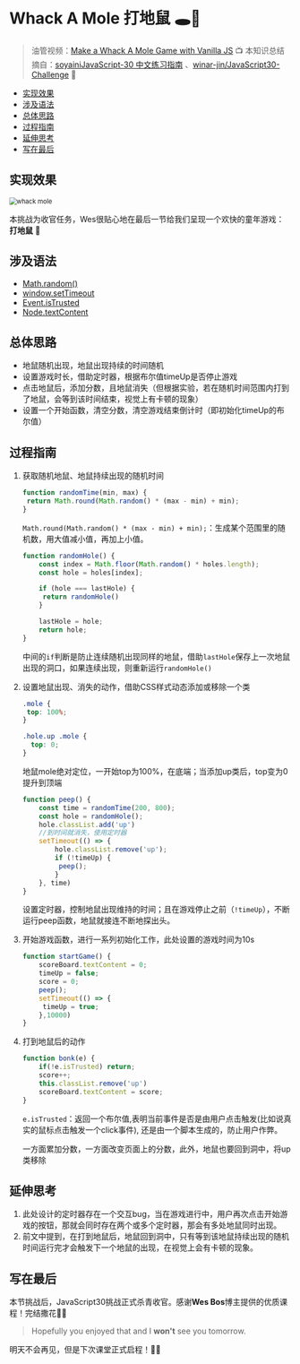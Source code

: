# Whack A Mole 打地鼠 🕳🐹

> 油管视频：[Make a Whack A Mole Game with Vanilla JS](https://www.youtube.com/watch?v=toNFfAaWghU&list=PLu8EoSxDXHP6CGK4YVJhL_VWetA865GOH&index=30) 📺
> 本知识总结摘自：[soyainiJavaScript-30 中文练习指南](https://github.com/soyaine/JavaScript30) 、[winar-jin/JavaScript30-Challenge](https://github.com/winar-jin/JavaScript30-Challenge) 🦥



 * [实现效果](#实现效果)
  * [涉及语法](#涉及语法)
  * [总体思路](#总体思路)
  * [过程指南](#过程指南)
  * [延伸思考](#延伸思考)
  * [写在最后](#写在最后)



## 实现效果

<img src="https://picgo-bed-1305701422.cos.ap-shanghai.myqcloud.com/picgo/20210602154022.gif" alt="whack mole" style="zoom:80%;" />

本挑战为收官任务，Wes很贴心地在最后一节给我们呈现一个欢快的童年游戏：**打地鼠** 💛



## 涉及语法

- [Math.random()](https://developer.mozilla.org/zh-CN/docs/Web/JavaScript/Reference/Global_Objects/Math/random)
- [window.setTimeout](https://developer.mozilla.org/zh-CN/docs/Web/API/WindowOrWorkerGlobalScope/setTimeout)
- [Event.isTrusted](https://developer.mozilla.org/zh-CN/docs/Web/API/Event/isTrusted)
- [Node.textContent](https://developer.mozilla.org/zh-CN/docs/Web/API/Node/textContent#%E4%B8%8E_innerText_%E7%9A%84%E5%8C%BA%E5%88%AB)



## 总体思路

- 地鼠随机出现，地鼠出现持续的时间随机
- 设置游戏时长，借助定时器，根据布尔值timeUp是否停止游戏
- 点击地鼠后，添加分数，且地鼠消失（但根据实验，若在随机时间范围内打到了地鼠，会等到该时间结束，视觉上有卡顿的现象）
- 设置一个开始函数，清空分数，清空游戏结束倒计时（即初始化timeUp的布尔值）



## 过程指南

1. 获取随机地鼠、地鼠持续出现的随机时间

   ```js
   function randomTime(min, max) {
   	return Math.round(Math.random() * (max - min) + min);
   }
   ```
   `Math.round(Math.random() * (max - min) + min);`：生成某个范围里的随机数，用大值减小值，再加上小值。
   
   ```js
   function randomHole() {
       const index = Math.floor(Math.random() * holes.length);
       const hole = holes[index];
   
       if (hole === lastHole) {
       	return randomHole()
       }
   
       lastHole = hole;
       return hole;
   }
   ```

   中间的`if`判断是防止连续随机出现同样的地鼠，借助`lastHole`保存上一次地鼠出现的洞口，如果连续出现，则重新运行`randomHole()`

2. 设置地鼠出现、消失的动作，借助CSS样式动态添加或移除一个类

   ```css
   .mole {
   	top: 100%;
   }
   
   .hole.up .mole {
     top: 0;
   }
   ```

   地鼠mole绝对定位，一开始top为100%，在底端；当添加up类后，top变为0提升到顶端

   ```js
   function peep() {
       const time = randomTime(200, 800);
       const hole = randomHole();
       hole.classList.add('up')
       //到时间就消失，使用定时器
       setTimeout(() => {
           hole.classList.remove('up');
           if (!timeUp) {
           	peep();
           }
       }, time)
   }
   ```

   设置定时器，控制地鼠出现维持的时间；且在游戏停止之前（`!timeUp`），不断运行peep函数，地鼠就接连不断地探出头。

3. 开始游戏函数，进行一系列初始化工作，此处设置的游戏时间为10s

   ```js
   function startGame() {
       scoreBoard.textContent = 0;
       timeUp = false;
       score = 0;
       peep();
       setTimeout(() => {
       	timeUp = true;
       },10000)
   }
   ```

4. 打到地鼠后的动作

   ```js
   function bonk(e) {
       if(!e.isTrusted) return;
       score++;
       this.classList.remove('up')
       scoreBoard.textContent = score;
   }
   ```

   `e.isTrusted`：返回一个布尔值,表明当前事件是否是由用户点击触发(比如说真实的鼠标点击触发一个click事件), 还是由一个脚本生成的，防止用户作弊。

   一方面累加分数，一方面改变页面上的分数，此外，地鼠也要回到洞中，将up类移除



## 延伸思考

1. 此处设计的定时器存在一个交互bug，当在游戏进行中，用户再次点击开始游戏的按钮，那就会同时存在两个或多个定时器，那会有多处地鼠同时出现。
2. 前文中提到，在打到地鼠后，地鼠回到洞中，只有等到该地鼠持续出现的随机时间运行完才会触发下一个地鼠的出现，在视觉上会有卡顿的现象。



## 写在最后

本节挑战后，JavaScript30挑战正式杀青收官。感谢**Wes Bos**博主提供的优质课程！完结撒花🎉✨

> Hopefully you enjoyed that and I **won't** see you tomorrow. 

明天不会再见，但是下次课堂正式启程！💛💙